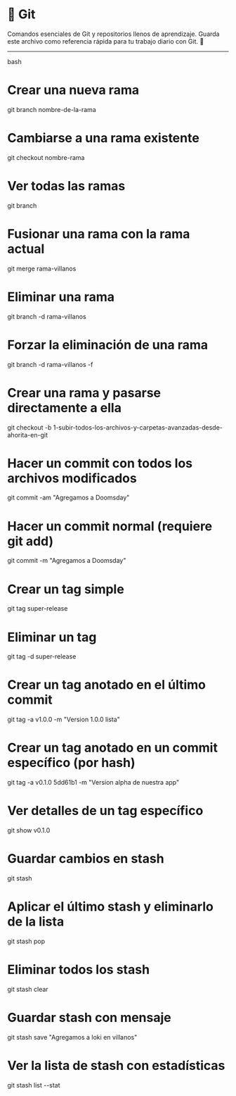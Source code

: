 # 🧠 Git

Comandos esenciales de Git y repositorios llenos de aprendizaje. Guarda este archivo como referencia rápida para tu trabajo diario con Git. 🚀

---

bash
# Crear una nueva rama
git branch nombre-de-la-rama

# Cambiarse a una rama existente
git checkout nombre-rama

# Ver todas las ramas
git branch

# Fusionar una rama con la rama actual
git merge rama-villanos

# Eliminar una rama
git branch -d rama-villanos

# Forzar la eliminación de una rama
git branch -d rama-villanos -f

# Crear una rama y pasarse directamente a ella
git checkout -b 1-subir-todos-los-archivos-y-carpetas-avanzadas-desde-ahorita-en-git

# Hacer un commit con todos los archivos modificados
git commit -am "Agregamos a Doomsday"

# Hacer un commit normal (requiere git add)
git commit -m "Agregamos a Doomsday"

# Crear un tag simple
git tag super-release

# Eliminar un tag
git tag -d super-release

# Crear un tag anotado en el último commit
git tag -a v1.0.0 -m "Version 1.0.0 lista"

# Crear un tag anotado en un commit específico (por hash)
git tag -a v0.1.0 5dd61b1 -m "Version alpha de nuestra app"

# Ver detalles de un tag específico
git show v0.1.0

# Guardar cambios en stash
git stash

# Aplicar el último stash y eliminarlo de la lista
git stash pop

# Eliminar todos los stash
git stash clear

# Guardar stash con mensaje
git stash save "Agregamos a loki en villanos"

# Ver la lista de stash con estadísticas
git stash list --stat




